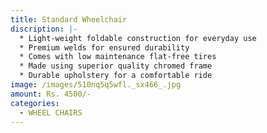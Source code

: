 ```yaml
---
title: Standard Wheelchair
discription: |-
  * Light-weight foldable construction for everyday use
  * Premium welds for ensured durability
  * Comes with low maintenance flat-free tires
  * Made using superior quality chromed frame
  * Durable upholstery for a comfortable ride
image: /images/510nq5q5wfl._sx466_.jpg
amount: Rs. 4500/-
categories:
  - WHEEL CHAIRS
---
```

